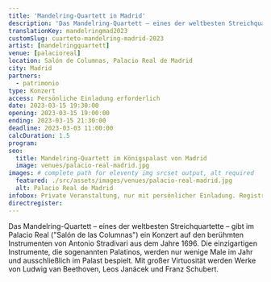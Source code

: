 ```yaml
---
title: 'Mandelring-Quartett in Madrid'
description: 'Das Mandelring-Quartett – eines der weltbesten Streichquartette – gibt im Palacio Real ein Konzert auf den berühmten Instrumenten von Antonio Stradivari'
translationKey: mandelringmad2023
customSlug: cuarteto-mandelring-madrid-2023
artist: [mandelringquartett]
venue: [palacioreal]
location: Salón de Columnas, Palacio Real de Madrid
city: Madrid
partners:
  - patrimonio
type: Konzert
access: Persönliche Einladung erforderlich
date: 2023-03-15 19:30:00
opening: 2023-03-15 19:00:00
ending: 2023-03-15 21:30:00
deadline: 2023-03-03 11:00:00
calcDuration: 1.5
program:
seo:
  title: Mandelring-Quartett im Königspalast von Madrid
  image: venues/palacio-real-madrid.jpg
images: # complete path for eleventy img srcset output, alt required
  featured: ./src/assets/images/venues/palacio-real-madrid.jpg
  alt: Palacio Real de Madrid
infobox: Private Veranstaltung, nur mit persönlicher Einladung. Registrierte Teilnehmer erhalten zusätzlich eine Einladung vom Königshaus.
directregister:
---
```


Das Mandelring-Quartett – eines der weltbesten Streichquartette – gibt im Palacio Real ("Salón de las Columnas") ein Konzert auf den berühmten Instrumenten von Antonio Stradivari aus dem Jahre 1696. Die einzigartigen Instrumente, die sogenannten Palatinos, werden nur wenige Male im Jahr und ausschließlich im Palast bespielt. Mit großer Virtuosität werden Werke von Ludwig van Beethoven, Leos Janácek und Franz Schubert.
